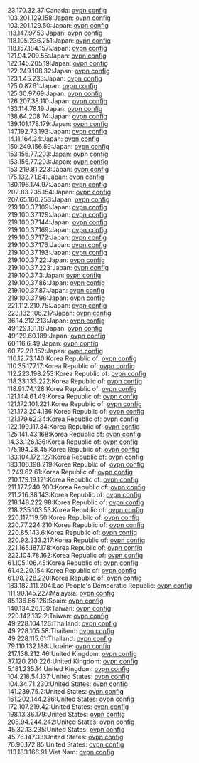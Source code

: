 23.170.32.37:Canada: [ovpn config](vpn/23_170_32_37.ovpn)  
103.201.129.158:Japan: [ovpn config](vpn/103_201_129_158.ovpn)  
103.201.129.50:Japan: [ovpn config](vpn/103_201_129_50.ovpn)  
113.147.97.53:Japan: [ovpn config](vpn/113_147_97_53.ovpn)  
118.105.236.251:Japan: [ovpn config](vpn/118_105_236_251.ovpn)  
118.157.184.157:Japan: [ovpn config](vpn/118_157_184_157.ovpn)  
121.94.209.55:Japan: [ovpn config](vpn/121_94_209_55.ovpn)  
122.145.205.19:Japan: [ovpn config](vpn/122_145_205_19.ovpn)  
122.249.108.32:Japan: [ovpn config](vpn/122_249_108_32.ovpn)  
123.1.45.235:Japan: [ovpn config](vpn/123_1_45_235.ovpn)  
125.0.87.61:Japan: [ovpn config](vpn/125_0_87_61.ovpn)  
125.30.97.69:Japan: [ovpn config](vpn/125_30_97_69.ovpn)  
126.207.38.110:Japan: [ovpn config](vpn/126_207_38_110.ovpn)  
133.114.78.19:Japan: [ovpn config](vpn/133_114_78_19.ovpn)  
138.64.208.74:Japan: [ovpn config](vpn/138_64_208_74.ovpn)  
139.101.178.179:Japan: [ovpn config](vpn/139_101_178_179.ovpn)  
147.192.73.193:Japan: [ovpn config](vpn/147_192_73_193.ovpn)  
14.11.164.34:Japan: [ovpn config](vpn/14_11_164_34.ovpn)  
150.249.156.59:Japan: [ovpn config](vpn/150_249_156_59.ovpn)  
153.156.77.203:Japan: [ovpn config](vpn/153_156_77_203.ovpn)  
153.156.77.203:Japan: [ovpn config](vpn/153_156_77_203.ovpn)  
153.219.81.223:Japan: [ovpn config](vpn/153_219_81_223.ovpn)  
175.132.71.84:Japan: [ovpn config](vpn/175_132_71_84.ovpn)  
180.196.174.97:Japan: [ovpn config](vpn/180_196_174_97.ovpn)  
202.83.235.154:Japan: [ovpn config](vpn/202_83_235_154.ovpn)  
207.65.160.253:Japan: [ovpn config](vpn/207_65_160_253.ovpn)  
219.100.37.109:Japan: [ovpn config](vpn/219_100_37_109.ovpn)  
219.100.37.129:Japan: [ovpn config](vpn/219_100_37_129.ovpn)  
219.100.37.144:Japan: [ovpn config](vpn/219_100_37_144.ovpn)  
219.100.37.169:Japan: [ovpn config](vpn/219_100_37_169.ovpn)  
219.100.37.172:Japan: [ovpn config](vpn/219_100_37_172.ovpn)  
219.100.37.176:Japan: [ovpn config](vpn/219_100_37_176.ovpn)  
219.100.37.193:Japan: [ovpn config](vpn/219_100_37_193.ovpn)  
219.100.37.22:Japan: [ovpn config](vpn/219_100_37_22.ovpn)  
219.100.37.223:Japan: [ovpn config](vpn/219_100_37_223.ovpn)  
219.100.37.3:Japan: [ovpn config](vpn/219_100_37_3.ovpn)  
219.100.37.86:Japan: [ovpn config](vpn/219_100_37_86.ovpn)  
219.100.37.87:Japan: [ovpn config](vpn/219_100_37_87.ovpn)  
219.100.37.96:Japan: [ovpn config](vpn/219_100_37_96.ovpn)  
221.112.210.75:Japan: [ovpn config](vpn/221_112_210_75.ovpn)  
223.132.106.217:Japan: [ovpn config](vpn/223_132_106_217.ovpn)  
36.14.212.213:Japan: [ovpn config](vpn/36_14_212_213.ovpn)  
49.129.131.18:Japan: [ovpn config](vpn/49_129_131_18.ovpn)  
49.129.60.189:Japan: [ovpn config](vpn/49_129_60_189.ovpn)  
60.116.6.49:Japan: [ovpn config](vpn/60_116_6_49.ovpn)  
60.72.28.152:Japan: [ovpn config](vpn/60_72_28_152.ovpn)  
110.12.73.140:Korea Republic of: [ovpn config](vpn/110_12_73_140.ovpn)  
110.35.177.17:Korea Republic of: [ovpn config](vpn/110_35_177_17.ovpn)  
112.223.198.253:Korea Republic of: [ovpn config](vpn/112_223_198_253.ovpn)  
118.33.133.222:Korea Republic of: [ovpn config](vpn/118_33_133_222.ovpn)  
118.91.74.128:Korea Republic of: [ovpn config](vpn/118_91_74_128.ovpn)  
121.144.61.49:Korea Republic of: [ovpn config](vpn/121_144_61_49.ovpn)  
121.172.101.221:Korea Republic of: [ovpn config](vpn/121_172_101_221.ovpn)  
121.173.204.136:Korea Republic of: [ovpn config](vpn/121_173_204_136.ovpn)  
121.179.62.34:Korea Republic of: [ovpn config](vpn/121_179_62_34.ovpn)  
122.199.117.84:Korea Republic of: [ovpn config](vpn/122_199_117_84.ovpn)  
125.141.43.168:Korea Republic of: [ovpn config](vpn/125_141_43_168.ovpn)  
14.33.126.136:Korea Republic of: [ovpn config](vpn/14_33_126_136.ovpn)  
175.194.28.45:Korea Republic of: [ovpn config](vpn/175_194_28_45.ovpn)  
183.104.172.127:Korea Republic of: [ovpn config](vpn/183_104_172_127.ovpn)  
183.106.198.219:Korea Republic of: [ovpn config](vpn/183_106_198_219.ovpn)  
1.249.62.61:Korea Republic of: [ovpn config](vpn/1_249_62_61.ovpn)  
210.179.19.121:Korea Republic of: [ovpn config](vpn/210_179_19_121.ovpn)  
211.177.240.200:Korea Republic of: [ovpn config](vpn/211_177_240_200.ovpn)  
211.216.38.143:Korea Republic of: [ovpn config](vpn/211_216_38_143.ovpn)  
218.148.222.98:Korea Republic of: [ovpn config](vpn/218_148_222_98.ovpn)  
218.235.103.53:Korea Republic of: [ovpn config](vpn/218_235_103_53.ovpn)  
220.117.119.50:Korea Republic of: [ovpn config](vpn/220_117_119_50.ovpn)  
220.77.224.210:Korea Republic of: [ovpn config](vpn/220_77_224_210.ovpn)  
220.85.143.6:Korea Republic of: [ovpn config](vpn/220_85_143_6.ovpn)  
220.92.233.217:Korea Republic of: [ovpn config](vpn/220_92_233_217.ovpn)  
221.165.187.178:Korea Republic of: [ovpn config](vpn/221_165_187_178.ovpn)  
222.104.78.162:Korea Republic of: [ovpn config](vpn/222_104_78_162.ovpn)  
61.105.106.45:Korea Republic of: [ovpn config](vpn/61_105_106_45.ovpn)  
61.42.20.154:Korea Republic of: [ovpn config](vpn/61_42_20_154.ovpn)  
61.98.228.220:Korea Republic of: [ovpn config](vpn/61_98_228_220.ovpn)  
183.182.111.204:Lao People's Democratic Republic: [ovpn config](vpn/183_182_111_204.ovpn)  
111.90.145.227:Malaysia: [ovpn config](vpn/111_90_145_227.ovpn)  
85.136.66.126:Spain: [ovpn config](vpn/85_136_66_126.ovpn)  
140.134.26.139:Taiwan: [ovpn config](vpn/140_134_26_139.ovpn)  
220.142.132.2:Taiwan: [ovpn config](vpn/220_142_132_2.ovpn)  
49.228.104.126:Thailand: [ovpn config](vpn/49_228_104_126.ovpn)  
49.228.105.58:Thailand: [ovpn config](vpn/49_228_105_58.ovpn)  
49.228.115.61:Thailand: [ovpn config](vpn/49_228_115_61.ovpn)  
79.110.132.188:Ukraine: [ovpn config](vpn/79_110_132_188.ovpn)  
217.138.212.46:United Kingdom: [ovpn config](vpn/217_138_212_46.ovpn)  
37.120.210.226:United Kingdom: [ovpn config](vpn/37_120_210_226.ovpn)  
5.181.235.14:United Kingdom: [ovpn config](vpn/5_181_235_14.ovpn)  
104.218.54.137:United States: [ovpn config](vpn/104_218_54_137.ovpn)  
104.34.71.230:United States: [ovpn config](vpn/104_34_71_230.ovpn)  
141.239.75.2:United States: [ovpn config](vpn/141_239_75_2.ovpn)  
161.202.144.236:United States: [ovpn config](vpn/161_202_144_236.ovpn)  
172.107.219.42:United States: [ovpn config](vpn/172_107_219_42.ovpn)  
198.13.36.179:United States: [ovpn config](vpn/198_13_36_179.ovpn)  
208.94.244.242:United States: [ovpn config](vpn/208_94_244_242.ovpn)  
45.32.13.235:United States: [ovpn config](vpn/45_32_13_235.ovpn)  
45.76.147.33:United States: [ovpn config](vpn/45_76_147_33.ovpn)  
76.90.172.85:United States: [ovpn config](vpn/76_90_172_85.ovpn)  
113.183.166.91:Viet Nam: [ovpn config](vpn/113_183_166_91.ovpn)  
